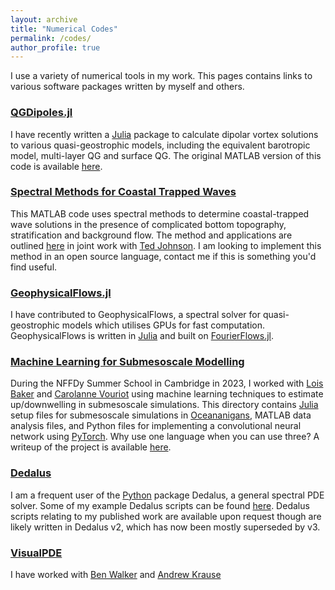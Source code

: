 ```yaml
---
layout: archive
title: "Numerical Codes"
permalink: /codes/
author_profile: true
---
```


I use a variety of numerical tools in my work. This pages contains links to various software packages written by myself and others.

### [QGDipoles.jl](https://github.com/mncrowe/QGDipoles.jl)

I have recently written a [Julia](https://julialang.org/) package to calculate dipolar vortex solutions to various quasi-geostrophic models, including the equivalent barotropic model, multi-layer QG and surface QG. The original MATLAB version of this code is available [here](https://github.com/mncrowe/QGDipoles.m).

### [Spectral Methods for Coastal Trapped Waves](https://github.com/mncrowe/CTWSpectralMethods.m)

This MATLAB code uses spectral methods to determine coastal-trapped wave solutions in the presence of complicated bottom topography, stratification and background flow. The method and applications are outlined [here](https://arxiv.org/abs/2406.07199) in joint work with [Ted Johnson](https://www.ucl.ac.uk/~ucaherj/). I am looking to implement this method in an open source language, contact me if this is something you'd find useful.

### [GeophysicalFlows.jl](https://github.com/FourierFlows/GeophysicalFlows.jl)

I have contributed to GeophysicalFlows, a spectral solver for quasi-geostrophic models which utilises GPUs for fast computation. GeophysicalFlows is written in [Julia](https://julialang.org/) and built on [FourierFlows.jl](https://github.com/FourierFlows).

### [Machine Learning for Submesoscale Modelling](https://github.com/mncrowe/ML_Submesoscales)

During the NFFDy Summer School in Cambridge in 2023, I worked with [Lois Baker](https://loisbaker.github.io/) and [Carolanne Vouriot](https://www.sheffield.ac.uk/mac/people/civil-academic-staff/carolanne-vouriot) using machine learning techniques to estimate up/downwelling in submesoscale simulations. This directory contains [Julia](https://julialang.org/) setup files for submesoscale simulations in [Oceananigans](https://github.com/CliMA/Oceananigans.jl), MATLAB data analysis files, and Python files for implementing a convolutional neural network using [PyTorch](https://pytorch.org/). Why use one language when you can use three? A writeup of the project is available [here](https://www.repository.cam.ac.uk/items/e8ba27d6-ea44-4ace-bb87-578bbb3576f3).

### [Dedalus](https://dedalus-project.org/)

I am a frequent user of the [Python](https://www.python.org/) package Dedalus, a general spectral PDE solver. Some of my example Dedalus scripts can be found [here](https://github.com/mncrowe/Dedalus_Scripts). Dedalus scripts relating to my published work are available upon request though are likely written in Dedalus v2, which has now been mostly superseded by v3.


### [VisualPDE](https://visualpde.com/)

I have worked with [Ben Walker](https://benjaminwalker.info/) and [Andrew Krause](https://www.andrewkrause.org/)
